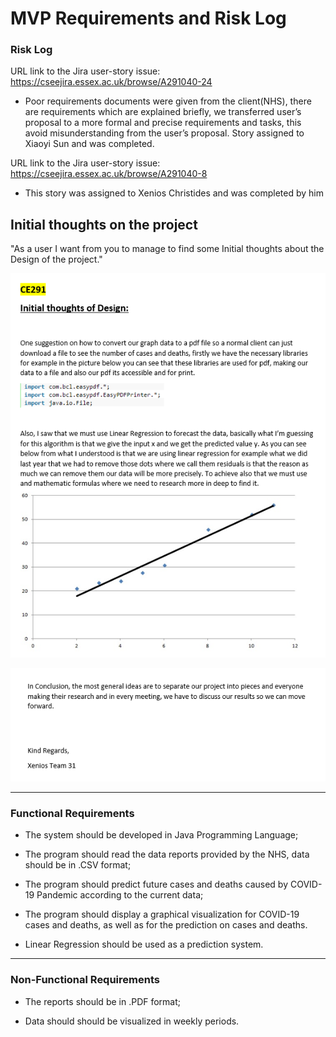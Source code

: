 # MVP Requirements and Risk Log 

### Risk Log
URL link to the Jira user-story issue: https://cseejira.essex.ac.uk/browse/A291040-24

- Poor requirements documents were given from the client(NHS), there are requirements which are explained briefly, we transferred user’s proposal to a more formal and precise requirements and tasks, this avoid misunderstanding from the user’s proposal. Story assigned to Xiaoyi Sun and was completed.

URL link to the Jira user-story issue: https://cseejira.essex.ac.uk/browse/A291040-8
- This story was assigned to Xenios Christides and was completed by him 

## Initial thoughts on the project

"As a user I want from you to manage to find some Initial thoughts about the Design of the project."

![alt text](MVP/img/initial1.png "Initial thoughts 1")

![alt text](MVP/img/initial2.png "Initial thoughts 2")

---

### Functional Requirements

- The system should be developed in Java Programming Language;

- The program should read the data reports provided by the NHS, data should be in .CSV format;  

- The program should predict future cases and deaths caused by COVID-19 Pandemic according to the current data;  

- The program should display a graphical visualization for COVID-19 cases and deaths, as well as for the prediction on cases and deaths. 

- Linear Regression should be used as a prediction system.


---

### Non-Functional Requirements

- The reports should be in .PDF format;

- Data should should be visualized in weekly periods.






